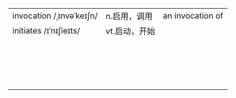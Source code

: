 |                           |               |                  |
| ------------------------- | ------------- | ---------------- |
| invocation  /ˌɪnvəˈkeɪʃn/ | n.启用，调用  | an invocation of |
| initiates  /ɪˈnɪʃieɪts/   | vt.启动，开始 |                  |
|                           |               |                  |
|                           |               |                  |
|                           |               |                  |
|                           |               |                  |
|                           |               |                  |
|                           |               |                  |
|                           |               |                  |
|                           |               |                  |
|                           |               |                  |
|                           |               |                  |
|                           |               |                  |
|                           |               |                  |
|                           |               |                  |
|                           |               |                  |
|                           |               |                  |
|                           |               |                  |
|                           |               |                  |

